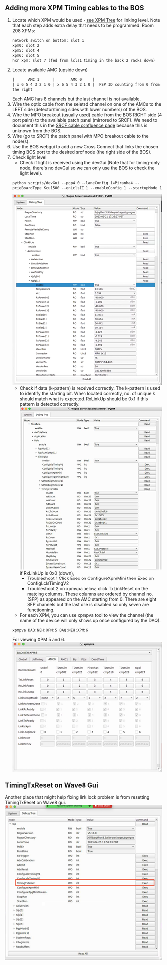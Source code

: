 ## Adding more XPM Timing cables to the BOS
1. Locate which XPM would be used - [see XPM Tree](https://confluence.slac.stanford.edu/display/PSDMInternal/Debugging+DAQ#DebuggingDAQ-XPM) for linking level. Note that each step adds extra delay that needs to be programmed. Room 208 XPMs:
   ```
   network switch on bottom: slot 1
   xpm0: slot 2
   xpm5: slot 4
   xpm6: slot 5
   hxr xpm: slot 7 (fed from lcls1 timing in the back 2 racks down)
   ```
2. Locate available AMC (upside down)
   ```
   |      AMC 1      |       AMC 0     |
   | x 6 5 4 3 2 1 0 | x 6 5 4 3 2 1 0 |  FSP ID counting from 0 from the right
   ```
   Each AMC has 8 channels but the last channel is not available.
3. Wire the optic cable from the seleted channel on one of the AMCs to the LEFT side (detector/timing sides with lower numbers) of the BOS.
4. Wire the MPO breakout (usually used) cable from the BOS RIGHT side (4 port pairs) to the available patch panel (mirrored to SRCF). We need to document this in the [SRCF cable confluence page](https://confluence.slac.stanford.edu/display/PSDMInternal/SRCF+Fiber+Cabling) because this is unknown from the BOS. 
5. Wire (go to SRCF) the patch panel with MPO breakout cable to the node(s). 
6. Use the BOS webgui to add a new Cross Connect that links the chosen timing BOS port to the desired srcf node (the right side of the BOS). 
7. Check light level
    * Check if light is received using the devGui (Note that for timing-only node, there's no devGui so we can only use the BOS to check the light level).
   ```
   python scripts/devGui --pgp4 0 --laneConfig 1=Piranha4 --pcieBoardType Kcu1500 --enLclsII 1 --enableConfig 1 --startupMode 1
   ```
   ![devgui check timing signal](/psdaq/images/03_devgui_timing_signal.png)
    * Check if data (k-pattern) is received correctly. The k-pattern is used to identify the starting bit. When located correctly, no. of unique k should match what is expected. RxLinkUp should be 0x1 if this pattern is detected correctly.
   ![devgui debugtree check RxLinkUp](/psdaq/images/03_devgui_debugtree_RxLinkUp.png)
   if RxLinkUp is 0x0 (down),
      * Troubleshoot 1 Click Exec on ConfigureXpmMini then Exec on ConfigLclsTimingV2
      * Troubleshoot 2 on xpmvpa below, click TxLinkReset on the matcing columns. These columns are ordered by channel no. (SFP) as appeared on the AMC starting from 0. There are eight SFP channels but the last one is disabled so only seven are functionning.
    * For each XPM, you can use xpmpva tool to view the channel (the name of the device will only shows up once configured by the DAQ).
   ```
   xpmpva DAQ:NEH:XPM:5 DAQ:NEH:XPM:6
   ```
   For viewing XPM 5 and 6.
   ![example of xpmvpa tool](/psdaq/images/ex-xpmvpa_xpm5_amc0.png)

## TimingTxReset on Wave8 Gui
Another place that might help fixing link lock problem is from resetting TimingTxReset on Wave8 gui.
![wave8_gui_TimingTxReset](/psdaq/images/wave8_gui_TimingTxReset.png)
